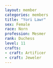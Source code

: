 ```yaml
---
layout: member
categories: members
title: "Yori Lawr"
sex: Female
race: Norn
profession: Mesmer
rank: Duchess
level: 11
crafts:
- craft: Artificer
- craft: Jeweler
---
```

